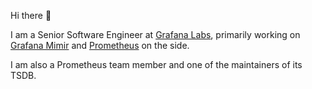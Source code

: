 Hi there 👋

I am a Senior Software Engineer at [Grafana Labs](https://grafana.com/), primarily working on [Grafana Mimir](https://github.com/grafana/mimir) and [Prometheus](https://github.com/prometheus/prometheus) on the side.

I am also a Prometheus team member and one of the maintainers of its TSDB.

<!--
**codesome/codesome** is a ✨ _special_ ✨ repository because its `README.md` (this file) appears on your GitHub profile.

Here are some ideas to get you started:

- 🔭 I’m currently working on ...
- 🌱 I’m currently learning ...
- 👯 I’m looking to collaborate on ...
- 🤔 I’m looking for help with ...
- 💬 Ask me about ...
- 📫 How to reach me: ...
- 😄 Pronouns: ...
- ⚡ Fun fact: ...
-->
